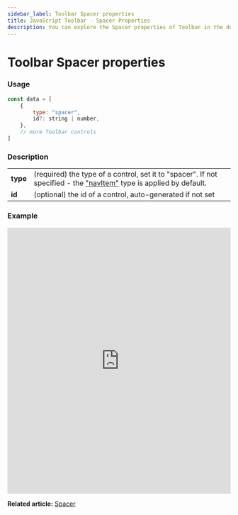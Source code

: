 ```yaml
---
sidebar_label: Toolbar Spacer properties
title: JavaScript Toolbar - Spacer Properties 
description: You can explore the Spacer properties of Toolbar in the documentation of the DHTMLX JavaScript UI library. Browse developer guides and API reference, try out code examples and live demos, and download a free 30-day evaluation version of DHTMLX Suite 7.
---
```


# Toolbar Spacer properties

### Usage

~~~js
const data = [
	{
		type: "spacer",
		id?: string | number,
    },
	// more Toolbar controls
]
~~~

### Description


<table>
	<tbody>
        <tr>
			<td><b>type</b></td>
			<td>(required) the type of a control, set it to "spacer". If not specified - the <a href="../../navitem">"navItem"</a> type is applied by default.</td>
		</tr>
		<tr>
			<td><b>id</b></td>
			<td>(optional) the id of a control, auto-generated if not set</td>
		</tr>
    </tbody>
</table>

### Example

<iframe src="https://snippet.dhtmlx.com/0wt6z7sc?mode=js" frameborder="0" class="snippet_iframe" width="100%" height="600"></iframe>

**Related article:** [Spacer](toolbar/spacer.md)